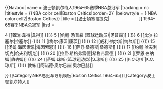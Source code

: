 {{Navbox
|name = 波士顿凯尔特人1964–65赛季NBA总冠军
|tracking = <includeonly>no</includeonly>
|titlestyle = {{NBA color cell|Boston Celtics|border=2}}
|belowstyle = {{NBA color cell2|Boston Celtics}}
|title = [[波士頓塞爾提克|<span style="color:White;">波士頓塞爾提克</span>]] 1964–65赛季NBA总冠军
|list1 = <div>
4 [[蓋瑞·韋得|韋得]] {{!}}
5 [[约翰·汤普森 (篮球运动员)|汤普森]] {{!}}
6 [[比尔·拉塞尔|拉塞尔]] {{!}}
11 [[梅尔·康茨|康茨]] {{!}}
12 [[威利·纳尔斯|纳尔斯]] {{!}}
15 [[汤姆·海因索恩|海因索恩]] {{!}}
16 [[萨奇·桑德斯|桑德斯]] {{!}}
17 [[约翰·哈夫利切克|哈夫利切克]] {{!}}
20 [[拉里·希格弗雷德|希格弗雷德]] {{!}}
21 [[罗恩·伯纳姆|伯纳姆]] {{!}}
24 [[萨姆·琼斯 (篮球运动员)|S.琼斯]] {{!}}
25 [[K·C·琼斯|K.C.琼斯]] {{!}}
教练 [[阿诺德·奥尔巴赫|奥尔巴赫]]
</div>
}}<noinclude>
[[Category:NBA总冠军导航模板|Boston Celtics 1964–65]]
[[Category:波士顿凯尔特人]]
</noinclude>